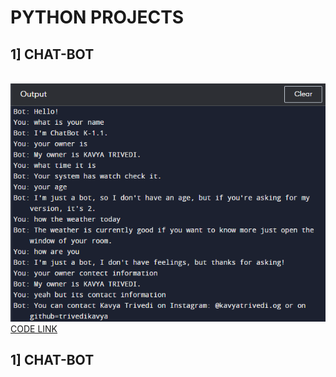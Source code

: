 <h1> PYTHON PROJECTS </h1> 
<H2> 1] CHAT-BOT </H2> <br>
<img src="Screenshot (15).png" alt="Chatbot img" >
<a href="https://github.com/trivedikavya/python-projects/blob/main/chatbot.py">CODE LINK</a>
<H2> 1] CHAT-BOT </H2> <br>
